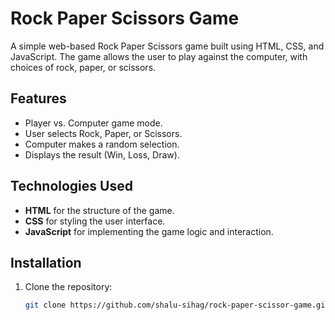 # Rock Paper Scissors Game

A simple web-based Rock Paper Scissors game built using HTML, CSS, and JavaScript. 
The game allows the user to play against the computer, with choices of rock, paper, or scissors.

## Features

- Player vs. Computer game mode.
- User selects Rock, Paper, or Scissors.
- Computer makes a random selection.
- Displays the result (Win, Loss, Draw).

## Technologies Used

- **HTML** for the structure of the game.
- **CSS** for styling the user interface.
- **JavaScript** for implementing the game logic and interaction.

## Installation

1. Clone the repository:
   ```bash
   git clone https://github.com/shalu-sihag/rock-paper-scissor-game.git
